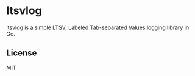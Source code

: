 ltsvlog
=======

ltsvlog is a simple [LTSV; Labeled Tab-separated Values](http://ltsv.org/) logging library in Go.

## License
MIT
